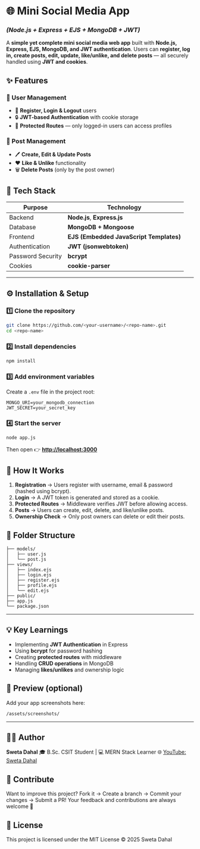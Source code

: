 # 🌐 Mini Social Media App

### *(Node.js + Express + EJS + MongoDB + JWT)*

A **simple yet complete mini social media web app** built with **Node.js, Express, EJS, MongoDB, and JWT authentication**.
Users can **register, log in, create posts, edit, update, like/unlike, and delete posts** — all securely handled using **JWT and cookies**.

## ✨ Features

### 🔐 User Management
* 👤 **Register, Login & Logout** users
* 🔒 **JWT-based Authentication** with cookie storage
* 🔐 **Protected Routes** — only logged-in users can access profiles

### 📝 Post Management
* 🖊️ **Create, Edit & Update Posts**
* ❤️ **Like & Unlike** functionality
* 🗑️ **Delete Posts** (only by the post owner)

## 🧩 Tech Stack

| Purpose           | Technology                              |
| ----------------- | --------------------------------------- |
| Backend           | **Node.js**, **Express.js**             |
| Database          | **MongoDB + Mongoose**                  |
| Frontend          | **EJS (Embedded JavaScript Templates)** |
| Authentication    | **JWT (jsonwebtoken)**                  |
| Password Security | **bcrypt**                              |
| Cookies           | **cookie-parser**                       |

---

## ⚙️ Installation & Setup

### 1️⃣ Clone the repository
```bash
git clone https://github.com/<your-username>/<repo-name>.git
cd <repo-name>
```

### 2️⃣ Install dependencies

```bash
npm install
```

### 3️⃣ Add environment variables
Create a `.env` file in the project root:
```env
MONGO_URI=your_mongodb_connection
JWT_SECRET=your_secret_key
```

### 4️⃣ Start the server

```bash
node app.js
```

Then open 👉 **[http://localhost:3000](http://localhost:3000)**

## 🧠 How It Works
1. **Registration** → Users register with username, email & password (hashed using bcrypt).
2. **Login** → A JWT token is generated and stored as a cookie.
3. **Protected Routes** → Middleware verifies JWT before allowing access.
4. **Posts** → Users can create, edit, delete, and like/unlike posts.
5. **Ownership Check** → Only post owners can delete or edit their posts.

## 📁 Folder Structure
```
├── models/
│   ├── user.js
│   └── post.js
├── views/
│   ├── index.ejs
│   ├── login.ejs
│   ├── register.ejs
│   ├── profile.ejs
│   └── edit.ejs
├── public/
├── app.js
└── package.json
```

---

## 💡 Key Learnings
* Implementing **JWT Authentication** in Express
* Using **bcrypt** for password hashing
* Creating **protected routes** with middleware
* Handling **CRUD operations** in MongoDB
* Managing **likes/unlikes** and ownership logic

## 📸 Preview (optional)
Add your app screenshots here:

```
/assets/screenshots/
```

---

## 👩‍💻 Author
**Sweta Dahal**
🎓 B.Sc. CSIT Student | 💻 MERN Stack Learner
🌐 [YouTube: Sweta Dahal](https://www.youtube.com/@SwetaDahal)

## 🤝 Contribute
Want to improve this project?
Fork it → Create a branch → Commit your changes → Submit a PR!
Your feedback and contributions are always welcome 💬

## 📜 License
This project is licensed under the MIT License © 2025 Sweta Dahal

